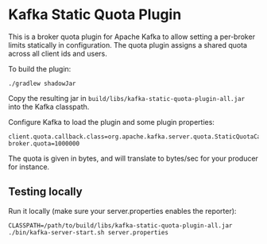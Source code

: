 # Kafka Static Quota Plugin

This is a broker quota plugin for Apache Kafka to allow setting a per-broker limits statically in
configuration. The quota plugin assigns a shared quota across all client ids and users.

To build the plugin:

```
./gradlew shadowJar
```

Copy the resulting jar in `build/libs/kafka-static-quota-plugin-all.jar` into the Kafka classpath.

Configure Kafka to load the plugin and some plugin properties:

```
client.quota.callback.class=org.apache.kafka.server.quota.StaticQuotaCallback
broker.quota=1000000
```

The quota is given in bytes, and will translate to bytes/sec for your producer for instance.

## Testing locally

Run it locally (make sure your server.properties enables the reporter):

```
CLASSPATH=/path/to/build/libs/kafka-static-quota-plugin-all.jar ./bin/kafka-server-start.sh server.properties
```
